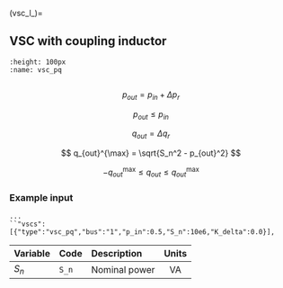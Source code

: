 (vsc_l_)=
## VSC with coupling inductor

```{figure} ./vsc_l.svg
:height: 100px
:name: vsc_pq


```

$$
p_{out} = p_{in} + \Delta p_r
$$

$$
p_{out} \leq p_{in}
$$

$$
q_{out} = \Delta q_r
$$

$$
q_{out}^{\max} = \sqrt{S_n^2 - p_{out}^2}
$$

$$-q_{out}^{\max} \leq q_{out} \leq q_{out}^{\max}$$

### Example input

```{code} 
...
``"vscs":[{"type":"vsc_pq","bus":"1","p_in":0.5,"S_n":10e6,"K_delta":0.0}],
```


| Variable    | Code       | Description                          |  Units  |
| :---------- | :--------- | :----------------------------------- |:-------:|  
| $S_n$       | ``S_n``    | Nominal power                        | VA      |

